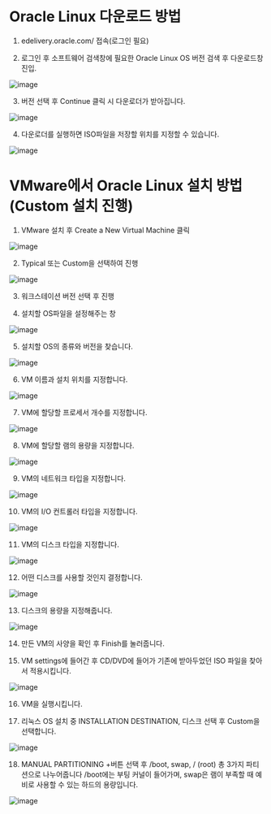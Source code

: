 Oracle Linux 다운로드 방법
==========================
1. edelivery.oracle.com/ 접속(로그인 필요)

2. 로그인 후 소프트웨어 검색창에 필요한 Oracle Linux OS 버전 검색 후 다운로드창 진입.

![image](https://github.com/ex-scarlet/work/assets/58895345/170ab22d-f1ff-4f19-b24e-7c6c7faef21a)

3. 버전 선택 후 Continue 클릭 시 다운로더가 받아집니다.

![image](https://github.com/ex-scarlet/work/assets/58895345/5e54c195-ed1d-4ed5-ad54-ecbdddde8352)

4. 다운로더를 실행하면 ISO파일을 저장할 위치를 지정할 수 있습니다.

![image](https://github.com/ex-scarlet/work/assets/58895345/84edf697-0780-4835-9389-58f27fb32935)

VMware에서 Oracle Linux 설치 방법(Custom 설치 진행)
=================================

1. VMware 설치 후 Create a New Virtual Machine 클릭

![image](https://github.com/ex-scarlet/work/assets/58895345/11a492e3-88d5-4370-b33e-25a29ed3ff92)

2. Typical 또는 Custom을 선택하여 진행

![image](https://github.com/ex-scarlet/work/assets/58895345/871e0ac8-275e-4d90-8b08-f7fc3f9930a3)

3. 워크스테이션 버전 선택 후 진행

4. 설치할 OS파일을 설정해주는 창

![image](https://github.com/ex-scarlet/work/assets/58895345/b99ff4b8-258d-4cfe-a8a8-c7ba4cb65ec5)

5. 설치할 OS의 종류와 버전을 찾습니다.

![image](https://github.com/ex-scarlet/work/assets/58895345/dc1fbe6d-eee6-4d26-8d39-f3b7fcbfb0d2)

6. VM 이름과 설치 위치를 지정합니다.

![image](https://github.com/ex-scarlet/work/assets/58895345/02c83ad4-c3ea-4245-a250-b16b48a42b3d)

7. VM에 할당할 프로세서 개수를 지정합니다.

![image](https://github.com/ex-scarlet/work/assets/58895345/1b08b51a-b4b3-4aa7-8e5c-5d0288930173)

8. VM에 할당할 램의 용량을 지정합니다.

![image](https://github.com/ex-scarlet/work/assets/58895345/27f8c2f9-0306-4f13-a832-2d73c845967a)

9. VM의 네트워크 타입을 지정합니다.

![image](https://github.com/ex-scarlet/work/assets/58895345/2accf2af-0413-49b3-9cf3-d59ae6dbafcd)

10. VM의 I/O 컨트롤러 타입을 지정합니다.

![image](https://github.com/ex-scarlet/work/assets/58895345/6799da1c-9679-4b8c-8a99-12b387bd6add)

11. VM의 디스크 타입을 지정합니다.

![image](https://github.com/ex-scarlet/work/assets/58895345/a71593a9-6805-4b0c-b5af-838f4c231103)

12. 어떤 디스크를 사용할 것인지 결정합니다.

![image](https://github.com/ex-scarlet/work/assets/58895345/52200edb-6b4e-4428-b40d-6d1f5bdd40ef)

13. 디스크의 용량을 지정해줍니다.

![image](https://github.com/ex-scarlet/work/assets/58895345/0687af7f-b1ae-4672-9896-f1e3543a0250)

14. 만든 VM의 사양을 확인 후 Finish를 눌러줍니다.

15. VM settings에 들어간 후 CD/DVD에 들어가 기존에 받아두었던 ISO 파일을 찾아서 적용시킵니다.

![image](https://github.com/ex-scarlet/work/assets/58895345/a6aff0a7-d30c-4855-980b-839dc1d42c59)

16. VM을 실행시킵니다.

17. 리눅스 OS 설치 중 INSTALLATION DESTINATION, 디스크 선택 후 Custom을 선택합니다.

![image](https://github.com/ex-scarlet/work/assets/58895345/f0d7bf5f-dc0f-43d6-a3cb-00ec68579296)

18. MANUAL PARTITIONING +버튼 선택 후 /boot, swap, / (root) 총 3가지 파티션으로 나누어줍니다
    /boot에는 부팅 커널이 들어가며, swap은 램이 부족할 때 예비로 사용할 수 있는 하드의 용량입니다.

![image](https://github.com/ex-scarlet/work/assets/58895345/c443cf32-f8d9-4c38-a0f2-c6000ea24b51)

    



